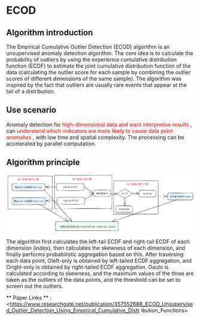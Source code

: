 # ECOD 
 
## Algorithm introduction 
 
The Empirical Cumulative Outlier Detection (ECOD) algorithm is an unsupervised anomaly detection algorithm. The core idea is to calculate the probability of outliers by using the experience cumulative distribution function (ECDF) to estimate the joint cumulative distribution function of the data (calculating the outlier score for each sample by combining the outlier scores of different dimensions of the same sample). The algorithm was inspired by the fact that outliers are usually rare events that appear at the tail of a distribution. 
 
## Use scenario 
 
Anomaly detection for <font color='red'> high-dimensional data and want interpretive results </font>, can <font color='red'> understand which indicators are more likely to cause data point anomalies </font>, with low time and spatial complexity. The processing can be accelerated by parallel computation. 
## Algorithm principle 
 
![Excalidraw Image](./img/ECOD.png)<br> 
 
The algorithm first calculates the left-tail ECDF and right-tail ECDF of each dimension (index), then calculates the skewness of each dimension, and finally performs probabilistic aggregation based on this. After traversing each data point, Oleft-only is obtained by left-tailed ECDF aggregation, and Oright-only is obtained by right-tailed ECDF aggregation. Oauto is calculated according to skewness, and the maximum values of the three are taken as the outliers of the data points, and the threshold can be set to screen out the outliers. 
 
** Paper Links ** : <https://www.researchgate.net/publication/357552688_ECOD_Unsupervised_Outlier_Detection_Using_Empirical_Cumulative_Distr ibution_Functions>